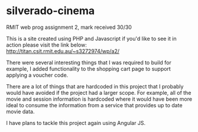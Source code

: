 # silverado-cinema
RMIT web prog assignment 2, mark received 30/30

This is a site created using PHP and Javascript if you'd like to see it in action please visit the link below: 
http://titan.csit.rmit.edu.au/~s3272974/wp/a2/

There were several interesting things that I was required to build for example, I added functionality to the shopping cart page to support applying a voucher code.

There are a lot of things that are hardcoded in this project that I probably would have avoided if the project had a larger scope. For example, all of the movie and session information is hardcoded where it would have been more ideal to consume the information from a service that provides up to date movie data. 

I have plans to tackle this project again using Angular JS.



